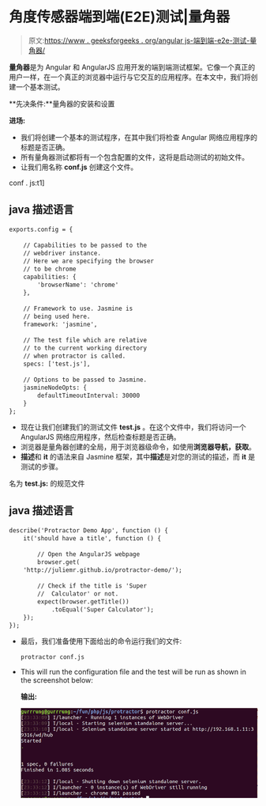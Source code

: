 # 角度传感器端到端(E2E)测试|量角器

> 原文:[https://www . geeksforgeeks . org/angular js-端到端-e2e-测试-量角器/](https://www.geeksforgeeks.org/angularjs-end-to-end-e2e-testing-protractor/)

**量角器**是为 Angular 和 AngularJS 应用开发的端到端测试框架。它像一个真正的用户一样，在一个真正的浏览器中运行与它交互的应用程序。在本文中，我们将创建一个基本测试。

**先决条件:**量角器的安装和设置

**进场:**

*   我们将创建一个基本的测试程序，在其中我们将检查 Angular 网络应用程序的标题是否正确。
*   所有量角器测试都将有一个包含配置的文件，这将是启动测试的初始文件。
*   让我们用名称 **conf.js** 创建这个文件。

conf . js:t1]

## java 描述语言

```
exports.config = {

    // Capabilities to be passed to the 
    // webdriver instance.
    // Here we are specifying the browser
    // to be chrome
    capabilities: {
        'browserName': 'chrome'
    },

    // Framework to use. Jasmine is
    // being used here.
    framework: 'jasmine',

    // The test file which are relative
    // to the current working directory
    // when protractor is called.
    specs: ['test.js'],

    // Options to be passed to Jasmine.
    jasmineNodeOpts: {
        defaultTimeoutInterval: 30000
    }
};
```

*   现在让我们创建我们的测试文件 **test.js** 。在这个文件中，我们将访问一个 AngularJS 网络应用程序，然后检查标题是否正确。
*   浏览器是量角器创建的全局，用于浏览器级命令，如使用**浏览器导航，获取**。
*   **描述**和 **it** 的语法来自 Jasmine 框架，其中**描述**是对您的测试的描述，而 **it** 是测试的步骤。

名为 **test.js:** 的规范文件

## java 描述语言

```
describe('Protractor Demo App', function () {
    it('should have a title', function () {

        // Open the AngularJS webpage
        browser.get(
    'http://juliemr.github.io/protractor-demo/');

        // Check if the title is 'Super
        //  Calculator' or not.
        expect(browser.getTitle())
            .toEqual('Super Calculator');
    });
});
```

*   最后，我们准备使用下面给出的命令运行我们的文件:

    ```
    protractor conf.js
    ```

*   This will run the configuration file and the test will be run as shown in the screenshot below:

    **输出:**

    ![](img/e6345836bbfa473829416b1105e551b7.png)